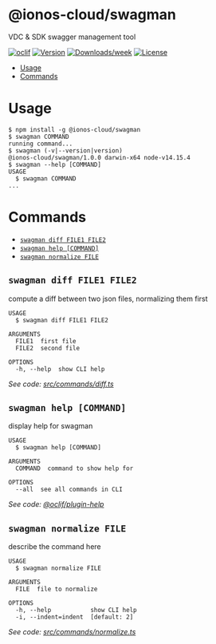 @ionos-cloud/swagman
====================

VDC &amp; SDK swagger management tool

[![oclif](https://img.shields.io/badge/cli-oclif-brightgreen.svg)](https://oclif.io)
[![Version](https://img.shields.io/npm/v/@ionos-cloud/swagman.svg)](https://npmjs.org/package/@ionos-cloud/swagman)
[![Downloads/week](https://img.shields.io/npm/dw/@ionos-cloud/swagman.svg)](https://npmjs.org/package/@ionos-cloud/swagman)
[![License](https://img.shields.io/npm/l/@ionos-cloud/swagman.svg)](https://github.com/ionos-cloud/swagman/blob/master/package.json)

<!-- toc -->
* [Usage](#usage)
* [Commands](#commands)
<!-- tocstop -->
# Usage
<!-- usage -->
```sh-session
$ npm install -g @ionos-cloud/swagman
$ swagman COMMAND
running command...
$ swagman (-v|--version|version)
@ionos-cloud/swagman/1.0.0 darwin-x64 node-v14.15.4
$ swagman --help [COMMAND]
USAGE
  $ swagman COMMAND
...
```
<!-- usagestop -->
# Commands
<!-- commands -->
* [`swagman diff FILE1 FILE2`](#swagman-diff-file1-file2)
* [`swagman help [COMMAND]`](#swagman-help-command)
* [`swagman normalize FILE`](#swagman-normalize-file)

## `swagman diff FILE1 FILE2`

compute a diff between two json files, normalizing them first

```
USAGE
  $ swagman diff FILE1 FILE2

ARGUMENTS
  FILE1  first file
  FILE2  second file

OPTIONS
  -h, --help  show CLI help
```

_See code: [src/commands/diff.ts](https://github.com/ionos-cloud/swagman/blob/v1.0.0/src/commands/diff.ts)_

## `swagman help [COMMAND]`

display help for swagman

```
USAGE
  $ swagman help [COMMAND]

ARGUMENTS
  COMMAND  command to show help for

OPTIONS
  --all  see all commands in CLI
```

_See code: [@oclif/plugin-help](https://github.com/oclif/plugin-help/blob/v3.2.2/src/commands/help.ts)_

## `swagman normalize FILE`

describe the command here

```
USAGE
  $ swagman normalize FILE

ARGUMENTS
  FILE  file to normalize

OPTIONS
  -h, --help           show CLI help
  -i, --indent=indent  [default: 2]
```

_See code: [src/commands/normalize.ts](https://github.com/ionos-cloud/swagman/blob/v1.0.0/src/commands/normalize.ts)_
<!-- commandsstop -->
